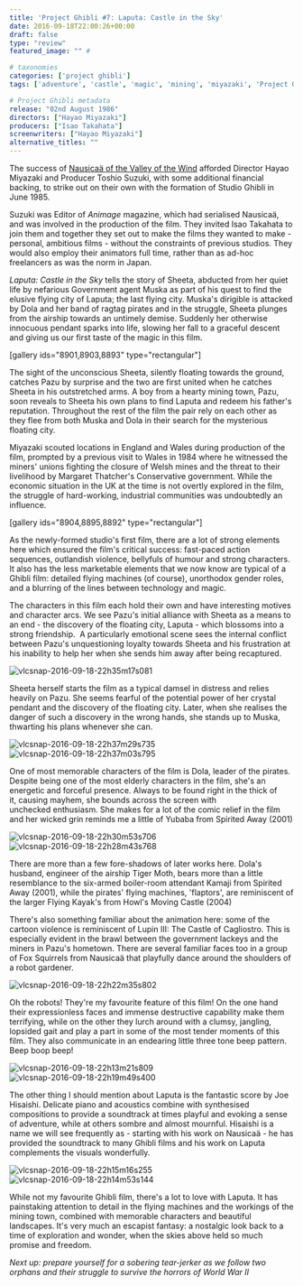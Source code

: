 ```yaml
---
title: 'Project Ghibli #7: Laputa: Castle in the Sky'
date: 2016-09-18T22:00:26+00:00
draft: false
type: "review"
featured_image: "" #

# taxonomies
categories: ['project ghibli']
tags: ['adventure', 'castle', 'magic', 'mining', 'miyazaki', 'Project Ghibli', 'robots', 'studio ghibli', 'wales']

# Project Ghibli metadata
release: "02nd August 1986"
directors: ["Hayao Miyazaki"]
producers: ["Isao Takahata"]
screenwriters: ["Hayao Miyazaki"]
alternative_titles: ""
---
```

The success of [Nausicaä of the Valley of the Wind](http://straydogstrut.co.uk/2016/09/11/project-ghibli-6-nausicaa-of-the-valley-of-the-wind/) afforded Director Hayao Miyazaki and Producer Toshio Suzuki, with some additional financial backing, to strike out on their own with the formation of Studio Ghibli in June 1985.

Suzuki was Editor of _Animage_ magazine, which had serialised Nausicaä, and was involved in the production of the film. They invited Isao Takahata to join them and together they set out to make the films they wanted to make - personal, ambitious films - without the constraints of previous studios. They would also employ their animators full time, rather than as ad-hoc freelancers as was the norm in Japan.

_Laputa: Castle in the Sky_ tells the story of Sheeta, abducted from her quiet life by nefarious Government agent Muska as part of his quest to find the elusive flying city of Laputa; the last flying city. Muska's dirigible is attacked by Dola and her band of ragtag pirates and in the struggle, Sheeta plunges from the airship towards an untimely demise. Suddenly her otherwise innocuous pendant sparks into life, slowing her fall to a graceful descent and giving us our first taste of the magic in this film.

\[gallery ids="8901,8903,8893" type="rectangular"\]  

The sight of the unconscious Sheeta, silently floating towards the ground, catches Pazu by surprise and the two are first united when he catches Sheeta in his outstretched arms. A boy from a hearty mining town, Pazu, soon reveals to Sheeta his own plans to find Laputa and redeem his father's reputation. Throughout the rest of the film the pair rely on each other as they flee from both Muska and Dola in their search for the mysterious floating city.

Miyazaki scouted locations in England and Wales during production of the film, prompted by a previous visit to Wales in 1984 where he witnessed the miners' unions fighting the closure of Welsh mines and the threat to their livelihood by Margaret Thatcher's Conservative government. While the economic situation in the UK at the time is not overtly explored in the film, the struggle of hard-working, industrial communities was undoubtedly an influence.  

\[gallery ids="8904,8895,8892" type="rectangular"\]

As the newly-formed studio's first film, there are a lot of strong elements here which ensured the film's critical success: fast-paced action sequences, outlandish violence, bellyfuls of humour and strong characters. It also has the less marketable elements that we now know are typical of a Ghibli film: detailed flying machines (of course), unorthodox gender roles, and a blurring of the lines between technology and magic.

The characters in this film each hold their own and have interesting motives and character arcs. We see Pazu's initial alliance with Sheeta as a means to an end - the discovery of the floating city, Laputa - which blossoms into a strong friendship.  A particularly emotional scene sees the internal conflict between Pazu's unquestioning loyalty towards Sheeta and his frustration at his inability to help her when she sends him away after being recaptured.

![vlcsnap-2016-09-18-22h35m17s081](https://straydogstrut7.files.wordpress.com/2016/09/vlcsnap-2016-09-18-22h35m17s081.png)

Sheeta herself starts the film as a typical damsel in distress and relies heavily on Pazu. She seems fearful of the potential power of her crystal pendant and the discovery of the floating city. Later, when she realises the danger of such a discovery in the wrong hands, she stands up to Muska, thwarting his plans whenever she can.

![vlcsnap-2016-09-18-22h37m29s735](https://straydogstrut7.files.wordpress.com/2016/09/vlcsnap-2016-09-18-22h37m29s735.png)
![vlcsnap-2016-09-18-22h37m03s795](https://straydogstrut7.files.wordpress.com/2016/09/vlcsnap-2016-09-18-22h37m03s795.png)

One of most memorable characters of the film is Dola, leader of the pirates. Despite being one of the most elderly characters in the film, she's an energetic and forceful presence. Always to be found right in the thick of it, causing mayhem, she bounds across the screen with unchecked enthusiasm. She makes for a lot of the comic relief in the film and her wicked grin reminds me a little of Yubaba from Spirited Away (2001)

![vlcsnap-2016-09-18-22h30m53s706](https://straydogstrut7.files.wordpress.com/2016/09/vlcsnap-2016-09-18-22h30m53s706.png)
![vlcsnap-2016-09-18-22h28m43s768](https://straydogstrut7.files.wordpress.com/2016/09/vlcsnap-2016-09-18-22h28m43s768.png)

There are more than a few fore-shadows of later works here. Dola's husband, engineer of the airship Tiger Moth, bears more than a little resemblance to the six-armed boiler-room attendant Kamaji from Spirited Away (2001), while the pirates' flying machines, 'flaptors', are reminiscent of the larger Flying Kayak's from Howl's Moving Castle (2004)

There's also something familiar about the animation here: some of the cartoon violence is reminiscent of Lupin III: The Castle of Cagliostro. This is especially evident in the brawl between the government lackeys and the miners in Pazu's hometown. There are several familiar faces too in a group of Fox Squirrels from Nausicaä that playfully dance around the shoulders of a robot gardener.

![vlcsnap-2016-09-18-22h22m35s802](https://straydogstrut7.files.wordpress.com/2016/09/vlcsnap-2016-09-18-22h22m35s802.png)

Oh the robots! They're my favourite feature of this film! On the one hand their expressionless faces and immense destructive capability make them terrifying, while on the other they lurch around with a clumsy, jangling, lopsided gait and play a part in some of the most tender moments of this film. They also communicate in an endearing little three tone beep pattern. Beep boop beep!

![vlcsnap-2016-09-18-22h13m21s809](https://straydogstrut7.files.wordpress.com/2016/09/vlcsnap-2016-09-18-22h13m21s809.png)
![vlcsnap-2016-09-18-22h19m49s400](https://straydogstrut7.files.wordpress.com/2016/09/vlcsnap-2016-09-18-22h19m49s400.png)

The other thing I should mention about Laputa is the fantastic score by Joe Hisaishi. Delicate piano and acoustics combine with synthesised compositions to provide a soundtrack at times playful and evoking a sense of adventure, while at others sombre and almost mournful. Hisaishi is a name we will see frequently as - starting with his work on Nausicaä - he has provided the soundtrack to many Ghibli films and his work on Laputa complements the visuals wonderfully.

![vlcsnap-2016-09-18-22h15m16s255](https://straydogstrut7.files.wordpress.com/2016/09/vlcsnap-2016-09-18-22h15m16s255.png)![vlcsnap-2016-09-18-22h14m53s144](https://straydogstrut7.files.wordpress.com/2016/09/vlcsnap-2016-09-18-22h14m53s144.png)

While not my favourite Ghibli film, there's a lot to love with Laputa. It has painstaking attention to detail in the flying machines and the workings of the mining town, combined with memorable characters and beautiful landscapes. It's very much an escapist fantasy: a nostalgic look back to a time of exploration and wonder, when the skies above held so much promise and freedom.

_Next up: prepare yourself for a sobering tear-jerker as we follow two orphans and their struggle to survive the horrors of World War II_